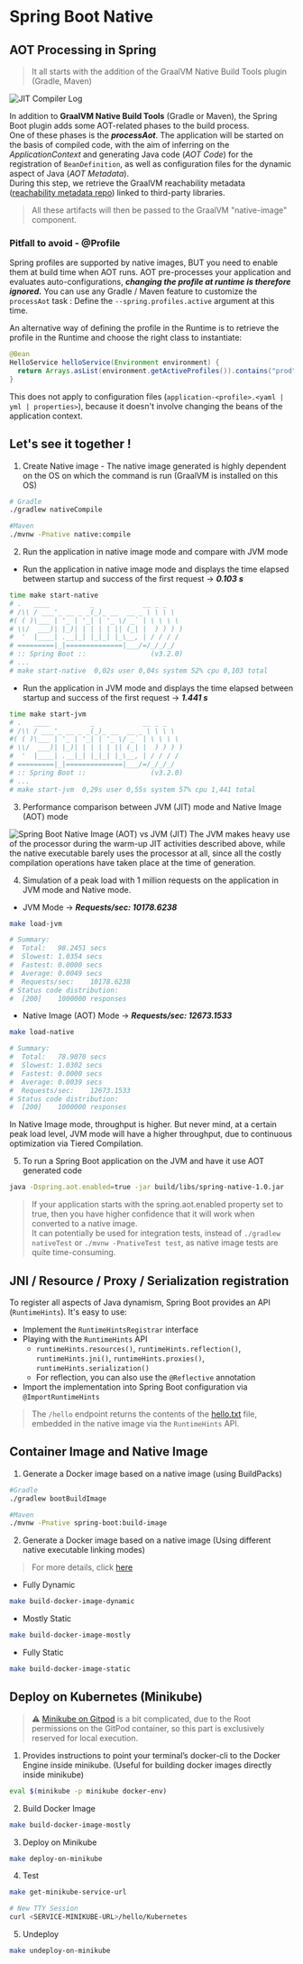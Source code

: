 # Spring Boot Native
## AOT Processing in Spring

> It all starts with the addition of the GraalVM Native Build Tools plugin (Gradle, Maven)

![JIT Compiler Log](../images/spring-aot-processing.png)

In addition to **GraalVM Native Build Tools** (Gradle or Maven), the Spring Boot plugin adds some AOT-related phases to the build process. \
One of these phases is the ***processAot***. The application will be started on the basis of compiled code, with the aim of inferring on the *ApplicationContext* and generating Java code (*AOT Code*) for the registration of `BeanDefinition`, as well as configuration files for the dynamic aspect of Java (*AOT Metadata*). \
During this step, we retrieve the GraalVM reachability metadata ([reachability metadata repo][graalvm-reachability-matadata-repo]) linked to third-party libraries.

> All these artifacts will then be passed to the GraalVM "native-image" component.

### Pitfall to avoid - **@Profile**

Spring profiles are supported by native images, BUT you need to enable them at build time when AOT runs. AOT pre-processes your application and evaluates auto-configurations, ***changing the profile at runtime is therefore ignored.***
You can use any Gradle / Maven feature to customize the `processAot` task : Define the `--spring.profiles.active` argument at this time.

An alternative way of defining the profile in the Runtime is to retrieve the profile in the Runtime and choose the right class to instantiate:

```java
@Bean
HelloService helloService(Environment environment) {
  return Arrays.asList(environment.getActiveProfiles()).contains("prod") ? HELLO_SERVICE_PROD :  HELLO_SERVICE_DEFAULT;
}
```

This does not apply to configuration files (`application-<profile>.<yaml | yml | properties>`), because it doesn't involve changing the beans of the application context.

## Let's see it together !

1. Create Native image - The native image generated is highly dependent on the OS on which the command is run (GraalVM is installed on this OS)

```bash
# Gradle
./gradlew nativeCompile

#Maven
./mvnw -Pnative native:compile
```

2. Run the application in native image mode and compare with JVM mode

- Run the application in native image mode and displays the time elapsed between startup and success of the first request -> ***0.103 s***
```bash
time make start-native
# .   ____          _            __ _ _
# /\\ / ___'_ __ _ _(_)_ __  __ _ \ \ \ \
#( ( )\___ | '_ | '_| | '_ \/ _` | \ \ \ \
# \\/  ___)| |_)| | | | | || (_| |  ) ) ) )
#  '  |____| .__|_| |_|_| |_\__, | / / / /
# =========|_|==============|___/=/_/_/_/
# :: Spring Boot ::                (v3.2.0)
# ...
# make start-native  0,02s user 0,04s system 52% cpu 0,103 total
```
 
- Run the application in JVM mode and displays the time elapsed between startup and success of the first request -> ***1.441 s***
```bash
time make start-jvm
# .   ____          _            __ _ _
# /\\ / ___'_ __ _ _(_)_ __  __ _ \ \ \ \
#( ( )\___ | '_ | '_| | '_ \/ _` | \ \ \ \
# \\/  ___)| |_)| | | | | || (_| |  ) ) ) )
#  '  |____| .__|_| |_|_| |_\__, | / / / /
# =========|_|==============|___/=/_/_/_/
# :: Spring Boot ::                (v3.2.0)
# ...
# make start-jvm  0,29s user 0,55s system 57% cpu 1,441 total 
```

3. Performance comparison between JVM (JIT) mode and Native Image (AOT) mode

![Spring Boot Native Image (AOT) vs JVM (JIT)](../images/springboot-ni-aot-vs-jvm-jit.png)
The JVM makes heavy use of the processor during the warm-up JIT activities described above, while the native executable barely uses the processor at all, since all the costly compilation operations have taken place at the time of generation.

4. Simulation of a peak load with 1 million requests on the application in JVM mode and Native mode.

- JVM Mode -> ***Requests/sec:	10178.6238***
```bash
make load-jvm

# Summary:
#  Total:	98.2451 secs
#  Slowest:	1.0354 secs
#  Fastest:	0.0000 secs
#  Average:	0.0049 secs
#  Requests/sec:	10178.6238
# Status code distribution:
#  [200]	1000000 responses
```

- Native Image (AOT) Mode -> ***Requests/sec:	12673.1533*** 
```bash
make load-native

# Summary:
#  Total:	78.9070 secs
#  Slowest:	1.0302 secs
#  Fastest:	0.0000 secs
#  Average:	0.0039 secs
#  Requests/sec:	12673.1533
# Status code distribution:
#  [200]	1000000 responses
```

In Native Image mode, throughput is higher. But never mind, at a certain peak load level, JVM mode will have a higher throughput, due to continuous optimization via Tiered Compilation.

5. To run a Spring Boot application on the JVM and have it use AOT generated code

```bash
java -Dspring.aot.enabled=true -jar build/libs/spring-native-1.0.jar
```
> If your application starts with the spring.aot.enabled property set to true, then you have higher confidence that it will work when converted to a native image. \
> It can potentially be used for integration tests, instead of `./gradlew nativeTest` or `./mvnw -PnativeTest test`, as native image tests are quite time-consuming.

## JNI / Resource / Proxy / Serialization registration
To register all aspects of Java dynamism, Spring Boot provides an API (`RuntimeHints`). It's easy to use:

- Implement the `RuntimeHintsRegistrar` interface 
- Playing with the `RuntimeHints` API 
  - `runtimeHints.resources()`, `runtimeHints.reflection()`, `runtimeHints.jni()`, `runtimeHints.proxies()`, `runtimeHints.serialization()`
  - For reflection, you can also use the `@Reflective` annotation
- Import the implementation into Spring Boot configuration via `@ImportRuntimeHints`

> The `/hello` endpoint returns the contents of the [hello.txt](src/main/resources/hello.txt) file, embedded in the native image via the `RuntimeHints` API.

## Container Image and Native Image 
1. Generate a Docker image based on a native image (using BuildPacks)

```bash
#Gradle
./gradlew bootBuildImage

#Maven
./mvnw -Pnative spring-boot:build-image 
```

2. Generate a Docker image based on a native image (Using different native executable linking modes) 

> For more details, click [here][graalvm-build-static-executables]

-  Fully Dynamic
```bash
make build-docker-image-dynamic
```

- Mostly Static
```bash
make build-docker-image-mostly
```

- Fully Static
```bash
make build-docker-image-static
```

## Deploy on Kubernetes (Minikube)

> ⚠️ [Minikube on Gitpod][minikube-on-gitpod-issue] is a bit complicated, due to the Root permissions on the GitPod container, so this part is exclusively reserved for local execution.

1. Provides instructions to point your terminal’s docker-cli to the Docker Engine inside minikube. (Useful for building docker images directly inside minikube)

```bash
eval $(minikube -p minikube docker-env)
```

2. Build Docker Image

```bash
make build-docker-image-mostly
```

3. Deploy on Minikube

```bash
make deploy-on-minikube
```

4. Test

```bash
make get-minikube-service-url

# New TTY Session
curl <SERVICE-MINIKUBE-URL>/hello/Kubernetes
```

5. Undeploy
```bash
make undeploy-on-minikube
```

<!-- links -->
[graalvm-reachability-matadata-repo]:https://github.com/oracle/graalvm-reachability-metadata
[graalvm-build-static-executables]:https://www.graalvm.org/latest/reference-manual/native-image/guides/build-static-executables/
[minikube-on-gitpod-issue]: https://github.com/gitpod-io/gitpod/issues/220